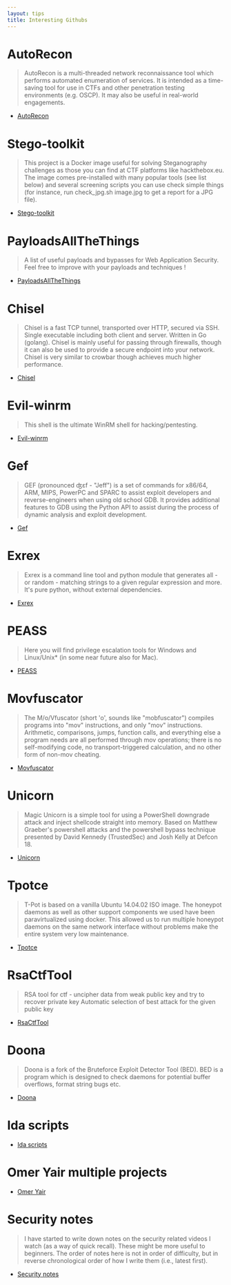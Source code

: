 ```yaml
---
layout: tips
title: Interesting Githubs
---
```

AutoRecon
==========
>AutoRecon is a multi-threaded network reconnaissance tool which performs automated enumeration of services. It is intended as a time-saving tool for use in CTFs and other penetration testing environments (e.g. OSCP). It may also be useful in real-world engagements.
- [AutoRecon][link1]

Stego-toolkit
=============
>This project is a Docker image useful for solving Steganography challenges as those you can find at CTF platforms like hackthebox.eu. The image comes pre-installed with many popular tools (see list below) and several screening scripts you can use check simple things (for instance, run check_jpg.sh image.jpg to get a report for a JPG file).
- [Stego-toolkit][link2]

PayloadsAllTheThings
====================
>A list of useful payloads and bypasses for Web Application Security. Feel free to improve with your payloads and techniques !
- [PayloadsAllTheThings][link3]

Chisel
======
>Chisel is a fast TCP tunnel, transported over HTTP, secured via SSH. Single executable including both client and server. Written in Go (golang). Chisel is mainly useful for passing through firewalls, though it can also be used to provide a secure endpoint into your network. Chisel is very similar to crowbar though achieves much higher performance.
- [Chisel][link4]

Evil-winrm
==========
>This shell is the ultimate WinRM shell for hacking/pentesting.
- [Evil-winrm][link5]

Gef
===
>GEF (pronounced ʤɛf - "Jeff") is a set of commands for x86/64, ARM, MIPS, PowerPC and SPARC to assist exploit developers and reverse-engineers when using old school GDB. It provides additional features to GDB using the Python API to assist during the process of dynamic analysis and exploit development.
- [Gef][link6]

Exrex
======
>Exrex is a command line tool and python module that generates all - or random - matching strings to a given regular expression and more. It's pure python, without external dependencies.
- [Exrex][link7]

PEASS
======
>Here you will find privilege escalation tools for Windows and Linux/Unix* (in some near future also for Mac).
- [PEASS][link8]

Movfuscator
===========
>The M/o/Vfuscator (short 'o', sounds like "mobfuscator") compiles programs into "mov" instructions, and only "mov" instructions. Arithmetic, comparisons, jumps, function calls, and everything else a program needs are all performed through mov operations; there is no self-modifying code, no transport-triggered calculation, and no other form of non-mov cheating.
- [Movfuscator][link9]

Unicorn
=======
>Magic Unicorn is a simple tool for using a PowerShell downgrade attack and inject shellcode straight into memory. Based on Matthew Graeber's powershell attacks and the powershell bypass technique presented by David Kennedy (TrustedSec) and Josh Kelly at Defcon 18.
- [Unicorn][link10]

Tpotce
======
>T-Pot is based on a vanilla Ubuntu 14.04.02 ISO image. The honeypot daemons as well as other support components we used have been paravirtualized using docker. This allowed us to run multiple honeypot daemons on the same network interface without problems make the entire system very low maintenance.
- [Tpotce][link11]

RsaCtfTool
==========
>RSA tool for ctf - uncipher data from weak public key and try to recover private key Automatic selection of best attack for the given public key
- [RsaCtfTool][link12]

Doona
=====
>Doona is a fork of the Bruteforce Exploit Detector Tool (BED). BED is a program which is designed to check daemons for potential buffer overflows, format string bugs etc.
- [Doona][link13]

Ida scripts
===========
- [Ida scripts][link14]

Omer Yair multiple projects
==========================
- [Omer Yair][link15]

Security notes
==============
>I have started to write down notes on the security related videos I watch (as a way of quick recall). These might be more useful to beginners. The order of notes here is not in order of difficulty, but in reverse chronological order of how I write them (i.e., latest first).
- [Security notes][link16]

[link1]:https://github.com/Tib3rius/AutoRecon/  
[link2]:http://https://github.com/DominicBreuker/stego-toolkit
[link3]:https://https://github.com/swisskyrepo/PayloadsAllTheThings
[link4]:https://github.com/jpillora/chisel
[link5]:https://github.com/Hackplayers/evil-winrm
[link6]:https://github.com/hugsy/gef
[link7]:https://github.com/asciimoo/exrex
[link8]:https://github.com/carlospolop/privilege-escalation-awesome-scripts-suite
[link9]:https://github.com/xoreaxeaxeax/movfuscator
[link10]:https://github.com/trustedsec/unicorn
[link11]:https://github.com/dtag-dev-sec/tpotce
[link12]:https://github.com/Ganapati/RsaCtfTool
[link13]:https://github.com/wireghoul/doona
[link14]:https://github.com/hugsy/stuff/tree/master/ida_scripts
[link15]:https://github.com/OmerYa
[link16]:https://github.com/jaybosamiya/security-notes
